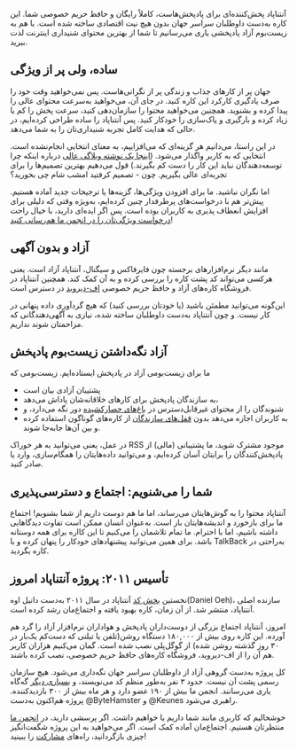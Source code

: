 آنتناپاد پخش‌کننده‌ای برای پادپخش‌هاست، کاملاً رایگان و حافظ حریم خصوصی شما. این کاره به‌دست داوطلبان سراسر جهان بدون هیچ نیت اقتصادی ساخته شده است. با هم به زیست‌بوم آزاد پادپخشی یاری می‌رسانیم تا شما از بهترین محتوای شنیداری اینترنت لذت ببرید.

## ساده، ولی پر از ویژگی

جهان پر از کارهای جذاب و زندگی پر از نگرانی‌هاست. پس نمی‌خواهید وقت خود را صرف یادگیری کارکرد این کاره کنید. در جای آن، می‌خواهید به‌سرعت محتوای عالی را پیدا کرده و بشنوید. همچنین می‌خواهید محتوا را سازمان‌دهی کنید، سرعت پخش را کم یا زیاد کرده و بارگیری و پاک‌سازی را خودکار کنید. پس آنتناپاد را ساده طراحی کرده‌ایم، در حالی که هدایت کامل تجربه شنیداری‌تان را به شما می‌دهد.

در این راستا، می‌دانیم هر گزینه‌ای که می‌افزاییم، به معنای انتخابی انجام‌نشده است. انتخابی که به کاربر واگذار می‌شود. ([اینجا یک نوشته وبلاگی عالی](http://neugierig.org/software/blog/2018/07/options.html) درباره اینکه چرا توسعه‌دهندگان نباید این کار را دست کم بگیرند.) قول می‌دهیم بهترین تصمیم‌ها را برای تجربه‌ای عالی بگیریم. چون - تصمیم کرفتید امشب شام چی بخورید؟

اما نگران نباشید. ما برای افزودن ویژگی‌ها، گزینه‌ها یا ترجیحات جدید آماده هستیم. پیش‌تر هم با درخواست‌های پرطرفدار چنین کرده‌ایم، به‌ویژه وقتی که دلیلی برای افزایش انعطاف پذیری به کاربران بوده است. پس اگر ایده‌ای دارید، با خیال راحت [درخواست ویژگی‌تان را در انجمن ما هم‌رسانی کنید](https://forum.antennapod.org/c/feature-request)!

## آزاد و بدون آگهی

مانند دیگر نرم‌افزارهای برجسته چون فایرفاکس و سیگنال، آنتناپاد آزاد است. یعنی هرکسی می‌تواند کد پشت کاره را بررسی کرده و به آن کمک کند. همچنین آنتناپاد در فروشگاه کاره‌های آزاد و حافظ حریم خصوصی [اف-دیروید](https://www.f-droid.org/packages/de.danoeh.antennapod/) در دسترس است.

این‌گونه می‌توانید مطمئن باشید (یا خودتان بررسی کنید) که هیچ گردآوری داده پنهانی در کار نیست. و چون آنتناپاد به‌دست داوطلبان ساخته شده، نیازی به آگهی‌دهندگانی که مزاحمتان شوند نداریم.

## آزاد نگه‌داشتن زیست‌بوم پادپخش

ما برای زیست‌بومی آزاد در پادپخش ایستاده‌ایم. زیست‌بومی که

* پشتیبان آزادی بیان است
* به سازندگان پادپخش برای کارهای خلاقانه‌شان پاداش می‌دهد،
* شنوندگان را از محتوای غیرقابل‌دسترس در [باغ‌های حصارکشیده](https://en.wikipedia.org/wiki/Closed_platform) دور نگه می‌دارد، و
* به کاربران اجازه می‌دهد بدون [قفل‌های سازندگان](https://en.wikipedia.org/wiki/Vendor_lock-in) از کاره‌های گوناگون استفاده کرده و بین آن‌ها جابه‌جا شوند.

در عمل، یعنی می‌توانید به هر خوراک RSS موجود مشترک شوید، ما پشتیبانی (مالی) از پادپخش‌کنندگان را برایتان آسان کرده‌ایم، و می‌توانید داده‌هایتان را همگام‌سازی، وارد یا صادر کنید.

## شما را می‌شنویم: اجتماع و دسترسی‌پذیری

آنتناپاد محتوا را به گوش‌هایتان می‌رساند، اما ما هم دوست داریم از شما بشنویم! اجتماع ما برای بازخورد و اندیشه‌هایتان باز است. به‌عنوان انسان ممکن است تفاوت دیدگا‌هایی داشته باشیم، اما با احترام. ما تمام تلاشمان را می‌کنیم تا این کااره برای همه دوستانه باشد. برای همین می‌توانید پیشنهادهای خودکار را پنهان کرده و با TalkBack به‌راحتی در کاره بگردید.

## تأسیس ۲۰۱۱: پروژه آنتناپاد امروز

نخستین [بخش کد](https://github.com/AntennaPod/AntennaPod/commit/c9283f09dced6f156e13675ef4c13ebeb20cb9e5) آنتناپاد در سال ۲۰۱۱ به‌دست دانیل اوه(Daniel Oeh)، سازنده اصلی آنتناپاد، منتشر شد. از آن زمان، کاره بهبود یافته و اجتماع‌مان رشد کرده است.

امروز، آنتناپاد اجتماع بزرگی از دوست‌داران پادپخش و هواداران نرم‌افزار آزاد را گرد هم آورده. این کاره روی بیش از ۱۸۰,۰۰۰ دستگاه روشن(تلفن یا تبلتی که دست‌کم یک‌بار در ۳۰ روز گذشته روشن شده) از گوگل‌پلی نصب شده است. گمان می‌کنیم هزاران کاربر هم آن را از اف-دیروید، فروشگاه کاره‌ها‌ی حافظ حریم خصوصی، نصب کرده باشند.

کل پروژه به‌دست گروهی آزاد از داوطلبان سراسر جهان نگه‌داری می‌شود. هیچ سازمان رسمی پشت آن نیست. حدود ۳ نفر به‌طور منظم کد می‌نویسند، و [بسیاری دیگر](https://github.com/AntennaPod/AntennaPod/graphs/contributors) گه‌گاه یاری می‌رسانند. انجمن ما بیش از ۱۹۰ عضو دارد و هر ماه بیش از ۳۰۰ بازدیدکننده. پروژه هم‌اکنون به‌دست @ByteHamster و @Keunes راهبری می‌شود.

خوشحالیم که کاربری مانند شما داریم یا خواهیم داشت. اگر پرسشی دارید، در [انجمن ما](https://forum.antennapod.org) منتظرتان هستیم. اجتماع‌مان آماده کمک است. اگر می‌خواهید به این پروژه شگفت‌انگیز چیزی بازگردانید، راه‌های [مشارکت](/contribute/) را ببینید!
